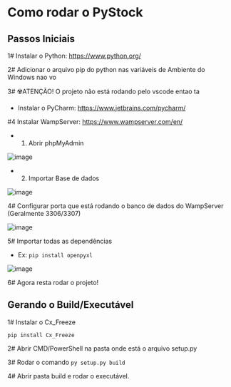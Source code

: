 # Como rodar o PyStock

## Passos Iniciais

1# Instalar o Python: https://www.python.org/

2# Adicionar o arquivo pip do python nas variáveis de Ambiente do Windows nao vo

3# ☢️ATENÇÃO! O projeto não está rodando pelo vscode entao ta

- Instalar o PyCharm: https://www.jetbrains.com/pycharm/

#4 Instalar WampServer: https://www.wampserver.com/en/

- 1. Abrir phpMyAdmin

![image](https://user-images.githubusercontent.com/84943777/236705219-c8c76ede-f48a-4de5-9a07-09325f894551.png)

- 2. Importar Base de dados

![image](https://user-images.githubusercontent.com/84943777/236705282-cd02f5d4-0ee8-4a11-8ae1-e40861f7eeb6.png)

4# Configurar porta que está rodando o banco de dados do WampServer (Geralmente 3306/3307)

![image](https://user-images.githubusercontent.com/84943777/236705354-46c358f9-2224-4c9a-baf4-ecb39e522c0c.png)

5# Importar todas as dependências
- Ex: <code>pip install openpyxl</code>

![image](https://user-images.githubusercontent.com/84943777/236705419-d2c67590-b888-4b9c-a4bb-dd07dbd5fbd0.png)

6# Agora resta rodar o projeto!

## Gerando o Build/Executável

1# Instalar o Cx_Freeze

<code>pip install Cx_Freeze</code>

2# Abrir CMD/PowerShell na pasta onde está o arquivo setup.py

3# Rodar o comando <code>py setup.py build</code>

4# Abrir pasta build e rodar o executável.
